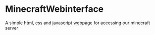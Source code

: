 # MinecraftWebinterface
A simple html, css and javascript webpage for accessing our minecraft server
